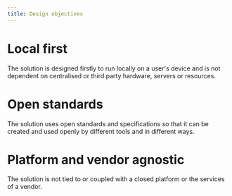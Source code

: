 ```yaml
---
title: Design objectives
---
```


# Local first

The solution is designed firstly to run locally on a user's device and is not dependent on centralised or third party hardware, servers or resources.

# Open standards

The solution uses open standards and specifications so that it can be created and used openly by different tools and in different ways.

# Platform and vendor agnostic

The solution is not tied to or coupled with a closed platform or the services of a vendor.

